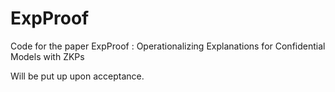 # ExpProof
Code for the paper ExpProof : Operationalizing Explanations for Confidential Models with ZKPs

Will be put up upon acceptance.
